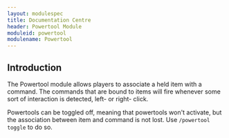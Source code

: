 ```yaml
---
layout: modulespec
title: Documentation Centre
header: Powertool Module
moduleid: powertool
modulename: Powertool
---
```


## Introduction

The Powertool module allows players to associate a held item with a command. The commands that are bound to items
will fire whenever some sort of interaction is detected, left- or right- click.

Powertools can be toggled off, meaning that powertools won't activate, but the association between item and command is
not lost. Use `/powertool toggle` to do so.